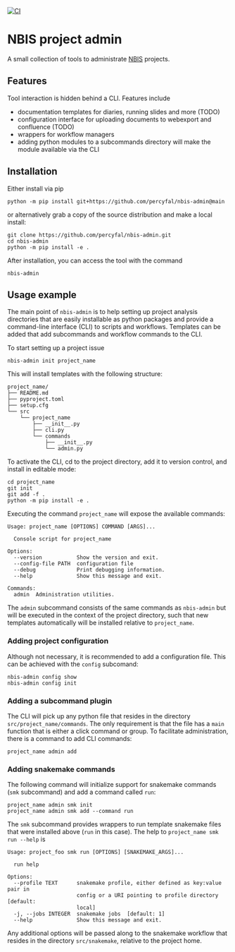 [![CI](https://github.com/percyfal/nbis-project-admin/actions/workflows/ci.yml/badge.svg)](https://github.com/percyfal/nbis-project-admin/actions/workflows/ci.yml)


# NBIS project admin

A small collection of tools to administrate [NBIS](https://nbis.se/)
projects.

## Features

Tool interaction is hidden behind a CLI. Features include

- documentation templates for diaries, running slides and more (TODO)
- configuration interface for uploading documents to webexport and
  confluence (TODO)
- wrappers for workflow managers
- adding python modules to a subcommands directory will make the
  module available via the CLI

## Installation

Either install via pip

	python -m pip install git+https://github.com/percyfal/nbis-admin@main

or alternatively grab a copy of the source distribution and make a
local install:

	git clone https://github.com/percyfal/nbis-admin.git
	cd nbis-admin
	python -m pip install -e .

After installation, you can access the tool with the command

	nbis-admin

## Usage example

The main point of `nbis-admin` is to help setting up project analysis
directories that are easily installable as python packages and provide
a command-line interface (CLI) to scripts and workflows. Templates can
be added that add subcommands and workflow commands to the CLI.

To start setting up a project issue

	nbis-admin init project_name

This will install templates with the following structure:

	project_name/
	├── README.md
	├── pyproject.toml
	├── setup.cfg
	└── src
        └── project_name
            ├── __init__.py
            ├── cli.py
            └── commands
                ├── __init__.py
                └── admin.py

To activate the CLI, cd to the project directory, add it to version
control, and install in editable mode:

	cd project_name
	git init
	git add -f .
	python -m pip install -e .

Executing the command `project_name` will expose the available
commands:

	Usage: project_name [OPTIONS] COMMAND [ARGS]...

	  Console script for project_name

	Options:
	  --version           Show the version and exit.
	  --config-file PATH  configuration file
	  --debug             Print debugging information.
	  --help              Show this message and exit.

	Commands:
	  admin  Administration utilities.

The `admin` subcommand consists of the same commands as `nbis-admin`
but will be executed in the context of the project directory, such
that new templates automatically will be installed relative to
`project_name`.

### Adding project configuration

Although not necessary, it is recommended to add a configuration file.
This can be achieved with the `config` subcomand:

	nbis-admin config show
	nbis-admin config init


### Adding a subcommand plugin

The CLI will pick up any python file that resides in the directory
`src/project_name/commands`. The only requirement is that the file has
a `main` function that is either a click command or group. To
facilitate administration, there is a command to add CLI commands:

	project_name admin add


### Adding snakemake commands

The following command will initialize support for snakemake commands
(`smk` subcommand) and add a command called `run`:

	project_name admin smk init
	project_name admin smk add --command run

The `smk` subcommand provides wrappers to run template snakemake files
that were installed above (`run` in this case). The help to
`project_name smk run --help` is

	Usage: project_foo smk run [OPTIONS] [SNAKEMAKE_ARGS]...

	  run help

	Options:
	  --profile TEXT      snakemake profile, either defined as key:value pair in
						  config or a URI pointing to profile directory  [default:
						  local]
	  -j, --jobs INTEGER  snakemake jobs  [default: 1]
	  --help              Show this message and exit.

Any additional options will be passed along to the snakemake workflow
that resides in the directory `src/snakemake`, relative to the project
home.
